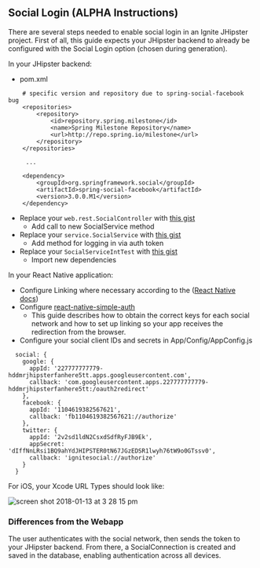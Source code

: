 ## Social Login (ALPHA Instructions)

There are several steps needed to enable social login in an Ignite JHipster project.  First of all, 
this guide expects your JHipster backend to already be configured with the Social Login option (chosen 
during generation).

In your JHipster backend:

- pom.xml
```
    # specific version and repository due to spring-social-facebook bug
    <repositories>
        <repository> 
            <id>repository.spring.milestone</id> 
            <name>Spring Milestone Repository</name> 
            <url>http://repo.spring.io/milestone</url> 
        </repository>
    </repositories>
        
     ...
     
    <dependency>
        <groupId>org.springframework.social</groupId>
        <artifactId>spring-social-facebook</artifactId>
        <version>3.0.0.M1</version>
    </dependency>
```
- Replace your `web.rest.SocialController` with [this gist](https://gist.github.com/ruddell/7e08d937337a245301ae9806c1be7d9e)
  - Add call to new SocialService method
- Replace your `service.SocialService` with [this gist](https://gist.github.com/ruddell/380f5c4de45a0069e746b1e22f2a963d)
  - Add method for logging in via auth token
- Replace your `SocialServiceIntTest` with [this gist](https://gist.github.com/ruddell/4c92e33edddc76d756488c27c4dba567)
  - Import new dependencies
   
In your React Native application:

- Configure Linking where necessary according to the ([React Native docs](https://facebook.github.io/react-native/docs/linking.html))
- Configure [react-native-simple-auth](https://github.com/adamjmcgrath/react-native-simple-auth#providers-setup)
  - This guide describes how to obtain the correct keys for each social network and how to set up 
  linking so your app receives the redirection from the browser.  
- Configure your social client IDs and secrets in App/Config/AppConfig.js

```
  social: {
    google: {
      appId: '227777777779-hddmrjhipsterfanhere5tt.apps.googleusercontent.com',
      callback: 'com.googleusercontent.apps.227777777779-hddmrjhipsterfanhere5tt:/oauth2redirect'
    },
    facebook: {
      appId: '1104619382567621',
      callback: 'fb1104619382567621://authorize'
    },
    twitter: {
      appId: '2v2sd1ldN2CsxdSdfRyFJB9Ek',
      appSecret: 'dIffNnLRsi1BQ9ahYdJHIPSTER0tN67JGzEDSR1lwyh76tW9o0GTssv0',
      callback: 'ignitesocial://authorize'
    }
  }
```

For iOS, your Xcode URL Types should look like:

![screen shot 2018-01-13 at 3 28 15 pm](https://user-images.githubusercontent.com/4294623/34909819-9756247c-f876-11e7-8a1f-c9a923119406.png)

### Differences from the Webapp

The user authenticates with the social network, then sends the token to your JHipster backend.  From
there, a SocialConnection is created and saved in the database, enabling authentication across all devices.
